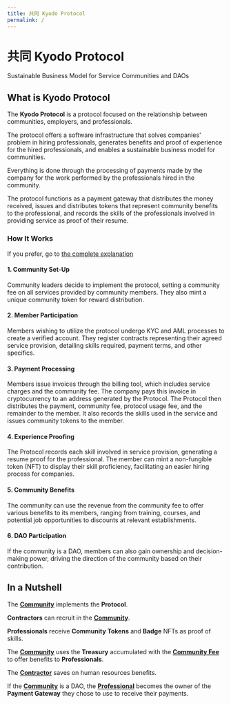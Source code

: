 ```yaml
---
title: 共同 Kyodo Protocol
permalink: /
---
```


# 共同 Kyodo Protocol
Sustainable Business Model for Service Communities and DAOs

<!-- vide goes here -->

## What is Kyodo Protocol

The **Kyodo Protocol** is a protocol focused on the relationship between communities, employers, and professionals.

The protocol offers a software infrastructure that solves companies' problem in hiring professionals, generates benefits and proof of experience for the hired professionals, and enables a sustainable business model for communities.

Everything is done through the processing of payments made by the company for the work performed by the professionals hired in the community.

The protocol functions as a payment gateway that distributes the money received, issues and distributes tokens that represent community benefits to the professional, and records the skills of the professionals involved in providing service as proof of their resume.

### How It Works

If you prefer, go to [the complete explanation](/how-it-works)
#### 1. Community Set-Up
Community leaders decide to implement the protocol, setting a community fee on all services provided by community members. They also mint a unique community token for reward distribution.

#### 2. Member Participation
Members wishing to utilize the protocol undergo KYC and AML processes to create a verified account. They register contracts representing their agreed service provision, detailing skills required, payment terms, and other specifics.

#### 3. Payment Processing
Members issue invoices through the billing tool, which includes service charges and the community fee. The company pays this invoice in cryptocurrency to an address generated by the Protocol. The Protocol then distributes the payment, community fee, protocol usage fee, and the remainder to the member. It also records the skills used in the service and issues community tokens to the member.

#### 4. Experience Proofing
The Protocol records each skill involved in service provision, generating a resume proof for the professional. The member can mint a non-fungible token (NFT) to display their skill proficiency, facilitating an easier hiring process for companies.

#### 5. Community Benefits
The community can use the revenue from the community fee to offer various benefits to its members, ranging from training, courses, and potential job opportunities to discounts at relevant establishments.

#### 6. DAO Participation
If the community is a DAO, members can also gain ownership and decision-making power, driving the direction of the community based on their contribution.

## In a Nutshell

The [**Community**](/the-protocol/roles/#community) implements the **Protocol**.

**Contractors** can recruit in the [**Community**](/the-protocol/roles/#community).

**Professionals** receive **Community Tokens** and **Badge** NFTs as proof of skills.

The [**Community**](/the-protocol/roles/#community) uses the **Treasury** accumulated with the [**Community Fee**](/the-protocol/definitions/#community-fee) to offer benefits to **Professionals**.

The [**Contractor**](/the-protocol/roles/#contractor) saves on human resources benefits.

If the [**Community**](/the-protocol/roles/#community) is a DAO, the [**Professional**](/the-protocol/roles/#professional) becomes the owner of the **Payment Gateway** they chose to use to receive their payments.